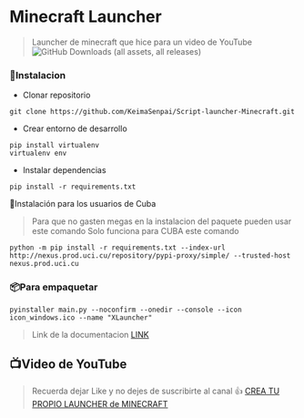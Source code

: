 # Minecraft Launcher
> Launcher de minecraft que hice para un video de YouTube
![GitHub Downloads (all assets, all releases)](https://img.shields.io/github/downloads/KeimaSenpai/XLauncher-Script/total?style=for-the-badge&label=Download&color=%23756AB6)
### 🔩Instalacion
- Clonar repositorio
```console
git clone https://github.com/KeimaSenpai/Script-launcher-Minecraft.git
```
- Crear entorno de desarrollo
```console
pip install virtualenv
virtualenv env
```
- Instalar dependencias
```console
pip install -r requirements.txt
```

🔩Instalación para los usuarios de Cuba
> Para que no gasten megas en la instalacion del paquete pueden usar este comando
> Solo funciona para CUBA este comando
```console
python -m pip install -r requirements.txt --index-url http://nexus.prod.uci.cu/repository/pypi-proxy/simple/ --trusted-host nexus.prod.uci.cu
```

### 📦Para empaquetar
```console
pyinstaller main.py --noconfirm --onedir --console --icon icon_windows.ico --name "XLauncher"
```

> Link de la documentacion [LINK](https://minecraft-launcher-lib.readthedocs.io/en/stable/)

## 📺Video de YouTube
> Recuerda dejar Like y no dejes de suscribirte al canal 👍
[CREA TU PROPIO LAUNCHER de MINECRAFT](https://youtu.be/5FmjSubDRyw?si=9brYY9OnENftZgft)
